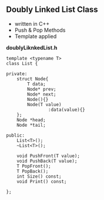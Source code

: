 ## Doubly Linked List Class
- written in C++
- Push & Pop Methods
- Template applied


**doublyLiknkedList.h**
```
template <typename T>
class List {

private:
    struct Node{
        T data;
        Node* prev;
        Node* next;
        Node(){}
        Node(T value)
                :data(value){}
    };
    Node *head;
    Node *tail;

public:
    List<T>();
    ~List<T>();

    void PushFront(T value);
    void PushBack(T value);
    T PopFront();
    T PopBack();
    int Size() const;
    void Print() const;

};
```

